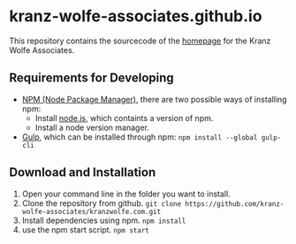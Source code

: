 # kranz-wolfe-associates.github.io

This repository contains the sourcecode of the [homepage](https://kranz-wolfe-associates.github.io/kranzwolfe.com/) for the Kranz Wolfe Associates.

## Requirements for Developing

* [NPM (Node Package Manager)](https://www.npmjs.com/), there are two possible ways of installing npm:
  * Install [node.js](https://nodejs.org/en/download/), which containts a version of npm.
  * Install a node version manager.
* [Gulp](https://gulpjs.com/docs/en/getting-started/quick-start), which can be installed through npm:
`npm install --global gulp-cli`

## Download and Installation
1. Open your command line in the folder you want to install.
2. Clone the repository from github. `git clone https://github.com/kranz-wolfe-associates/kranzwolfe.com.git`
3. Install dependencies using npm. `npm install`
4. use the npm start script. `npm start`
